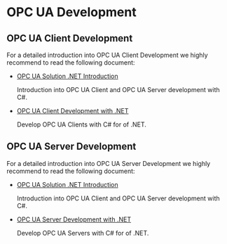 # OPC UA Development

## OPC UA Client Development

For a detailed introduction into OPC UA Client Development we highly recommend to read the following document:

- [OPC UA Solution .NET Introduction](/documentation/OPC_UA_Solution_NET_Introduction.pdf)

  Introduction into OPC UA Client and OPC UA Server development with C#.

- [OPC UA Client Development with .NET](/documentation/OPC_UA_Client_Development_with_NET.pdf)

  Develop OPC UA Clients with C# for of .NET.

## OPC UA Server Development

For a detailed introduction into OPC UA Server Development we highly recommend to read the following document:

- [OPC UA Solution .NET Introduction](/documentation/OPC_UA_Solution_NET_Introduction.pdf)

  Introduction into OPC UA Client and OPC UA Server development with C#.

- [OPC UA Server Development with .NET](/documentation/OPC_UA_Server_Development_with_NET.pdf)

  Develop OPC UA Servers with C# for of .NET.
